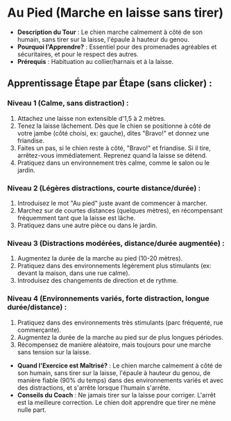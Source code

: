 # Au Pied (Marche en laisse sans tirer)

- **Description du Tour** : Le chien marche calmement à côté de son humain, sans tirer sur la laisse, l'épaule à hauteur du genou.
- **Pourquoi l'Apprendre?** : Essentiel pour des promenades agréables et sécuritaires, et pour le respect des autres.
- **Prérequis** : Habituation au collier/harnais et à la laisse.

## Apprentissage Étape par Étape (sans clicker) :

### Niveau 1 (Calme, sans distraction) :
1. Attachez une laisse non extensible d'1,5 à 2 mètres.
2. Tenez la laisse lâchement. Dès que le chien se positionne à côté de votre jambe (côté choisi, ex: gauche), dites "Bravo!" et donnez une friandise.
3. Faites un pas, si le chien reste à côté, "Bravo!" et friandise. Si il tire, arrêtez-vous immédiatement. Reprenez quand la laisse se détend.
4. Pratiquez dans un environnement très calme, comme le salon ou le jardin.

### Niveau 2 (Légères distractions, courte distance/durée) :
1. Introduisez le mot "Au pied" juste avant de commencer à marcher.
2. Marchez sur de courtes distances (quelques mètres), en récompensant fréquemment tant que la laisse est lâche.
3. Pratiquez dans une autre pièce ou dans le jardin.

### Niveau 3 (Distractions modérées, distance/durée augmentée) :
1. Augmentez la durée de la marche au pied (10-20 mètres).
2. Pratiquez dans des environnements légèrement plus stimulants (ex: devant la maison, dans une rue calme).
3. Introduisez des changements de direction et de rythme.

### Niveau 4 (Environnements variés, forte distraction, longue durée/distance) :
1. Pratiquez dans des environnements très stimulants (parc fréquenté, rue commerçante).
2. Augmentez la durée de la marche au pied sur de plus longues périodes.
3. Récompensez de manière aléatoire, mais toujours pour une marche sans tension sur la laisse.

- **Quand l'Exercice est Maîtrisé?** : Le chien marche calmement à côté de son humain, sans tirer sur la laisse, l'épaule à hauteur du genou, de manière fiable (90% du temps) dans des environnements variés et avec des distractions, et s'arrête lorsque l'humain s'arrête.
- **Conseils du Coach** : Ne jamais tirer sur la laisse pour corriger. L'arrêt est la meilleure correction. Le chien doit apprendre que tirer ne mène nulle part. 